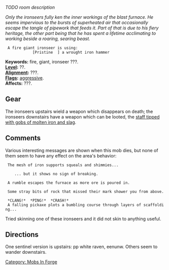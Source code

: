 *TODO room description*

*Only the ironseers fully ken the inner workings of the blast furnace.
He seems impervious to the bursts of superheated air that occasionally
escape the tangle of pipework that feeds it. Part of that is due to his
fiery heritage, the other part being that he has spent a lifetime
acclimating to working beside a roaring, searing beast.*

` A fire giant ironseer is using:`  
` `<wielded>`           [Pristine  ] a wrought iron hammer`

**Keywords:** fire, giant, ironseer ???.  
**[Level](Level.md "wikilink"):** ??.  
**[Alignment](Alignment.md "wikilink"):** ???.  
**[Flags](:Category:_Mob_Types.md "wikilink"):**
[aggressive](Aggressive_Mobs.md "wikilink").  
**Affects:** ???.  

## Gear

The ironseers upstairs wield a weapon which disappears on death; the
ironseers downstairs have a weapon which can be looted, the [staff
tipped with gobs of molten iron and
slag](staff_tipped_with_gobs_of_molten_iron_and_slag "wikilink").

## Comments

Various interesting messages are shown when this mob dies, but none of
them seem to have any effect on the area's behavior:

` The mesh of iron supports squeals and shimmies...`  
` `  
`    ... but it shows no sign of breaking.`

` A rumble escapes the furnace as more ore is poured in.`

` Some stray bits of rock that missed their mark shower you from above.`

` *CLANG!*  *PING!*  *CRASH!*`  
` A falling pickaxe plots a bumbling course through layers of scaffolding...`

Tried skinning one of these ironseers and it did not skin to anything
useful.

## Directions

One sentinel version is upstairs: pp white raven, eenunw. Others seem to
wander downstairs.

[Category: Mobs In Forge](Category:_Mobs_In_Forge "wikilink")
